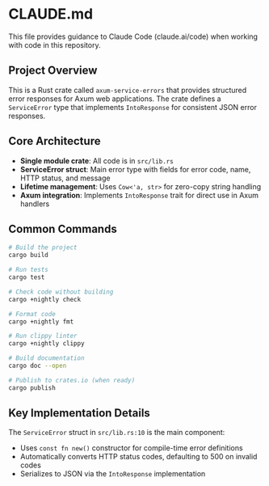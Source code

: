 # CLAUDE.md

This file provides guidance to Claude Code (claude.ai/code) when working with code in this repository.

## Project Overview

This is a Rust crate called `axum-service-errors` that provides structured error responses for Axum web applications. The crate defines a `ServiceError` type that implements `IntoResponse` for consistent JSON error responses.

## Core Architecture

- **Single module crate**: All code is in `src/lib.rs`
- **ServiceError struct**: Main error type with fields for error code, name, HTTP status, and message
- **Lifetime management**: Uses `Cow<'a, str>` for zero-copy string handling
- **Axum integration**: Implements `IntoResponse` trait for direct use in Axum handlers

## Common Commands

```bash
# Build the project
cargo build

# Run tests
cargo test

# Check code without building
cargo +nightly check

# Format code
cargo +nightly fmt

# Run clippy linter
cargo +nightly clippy

# Build documentation
cargo doc --open

# Publish to crates.io (when ready)
cargo publish
```

## Key Implementation Details

The `ServiceError` struct in `src/lib.rs:10` is the main component:
- Uses `const fn new()` constructor for compile-time error definitions
- Automatically converts HTTP status codes, defaulting to 500 on invalid codes
- Serializes to JSON via the `IntoResponse` implementation